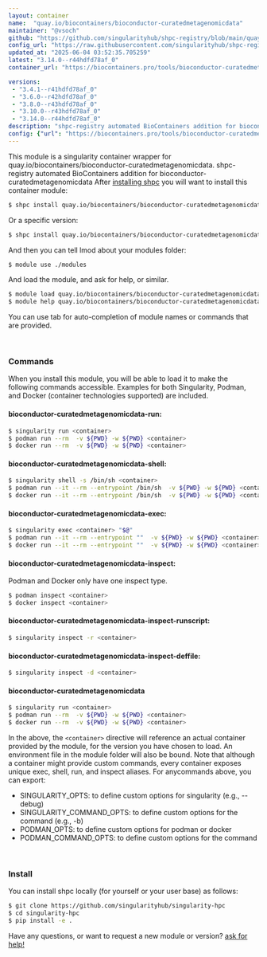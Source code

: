 ```yaml
---
layout: container
name:  "quay.io/biocontainers/bioconductor-curatedmetagenomicdata"
maintainer: "@vsoch"
github: "https://github.com/singularityhub/shpc-registry/blob/main/quay.io/biocontainers/bioconductor-curatedmetagenomicdata/container.yaml"
config_url: "https://raw.githubusercontent.com/singularityhub/shpc-registry/main/quay.io/biocontainers/bioconductor-curatedmetagenomicdata/container.yaml"
updated_at: "2025-06-04 03:52:35.705259"
latest: "3.14.0--r44hdfd78af_0"
container_url: "https://biocontainers.pro/tools/bioconductor-curatedmetagenomicdata"

versions:
 - "3.4.1--r41hdfd78af_0"
 - "3.6.0--r42hdfd78af_0"
 - "3.8.0--r43hdfd78af_0"
 - "3.10.0--r43hdfd78af_0"
 - "3.14.0--r44hdfd78af_0"
description: "shpc-registry automated BioContainers addition for bioconductor-curatedmetagenomicdata"
config: {"url": "https://biocontainers.pro/tools/bioconductor-curatedmetagenomicdata", "maintainer": "@vsoch", "description": "shpc-registry automated BioContainers addition for bioconductor-curatedmetagenomicdata", "latest": {"3.14.0--r44hdfd78af_0": "sha256:7be266b234ffab567258ce3aba5e180cd0427860970db2f3a39b5587fbbe613b"}, "tags": {"3.4.1--r41hdfd78af_0": "sha256:d3c247b75974daf12767e546f3e13d3112804af86d2a7d045066e9644e11b28e", "3.6.0--r42hdfd78af_0": "sha256:6ac329afb9c6a44b1daad9de8f79bd4a3f950cf003f0aa41160cec7aa63b6b81", "3.8.0--r43hdfd78af_0": "sha256:d08710ffa4db2fa4869abb747a64d8425d9d2386e92988755b4af1b62c3a7fe8", "3.10.0--r43hdfd78af_0": "sha256:baef849ee5f897bf0a5a0c9c0989f47b992178c3d2a6b30040716f987c1b1e29", "3.14.0--r44hdfd78af_0": "sha256:7be266b234ffab567258ce3aba5e180cd0427860970db2f3a39b5587fbbe613b"}, "docker": "quay.io/biocontainers/bioconductor-curatedmetagenomicdata"}
---
```


This module is a singularity container wrapper for quay.io/biocontainers/bioconductor-curatedmetagenomicdata.
shpc-registry automated BioContainers addition for bioconductor-curatedmetagenomicdata
After [installing shpc](#install) you will want to install this container module:


```bash
$ shpc install quay.io/biocontainers/bioconductor-curatedmetagenomicdata
```

Or a specific version:

```bash
$ shpc install quay.io/biocontainers/bioconductor-curatedmetagenomicdata:3.14.0--r44hdfd78af_0
```

And then you can tell lmod about your modules folder:

```bash
$ module use ./modules
```

And load the module, and ask for help, or similar.

```bash
$ module load quay.io/biocontainers/bioconductor-curatedmetagenomicdata/3.14.0--r44hdfd78af_0
$ module help quay.io/biocontainers/bioconductor-curatedmetagenomicdata/3.14.0--r44hdfd78af_0
```

You can use tab for auto-completion of module names or commands that are provided.

<br>

### Commands

When you install this module, you will be able to load it to make the following commands accessible.
Examples for both Singularity, Podman, and Docker (container technologies supported) are included.

#### bioconductor-curatedmetagenomicdata-run:

```bash
$ singularity run <container>
$ podman run --rm  -v ${PWD} -w ${PWD} <container>
$ docker run --rm  -v ${PWD} -w ${PWD} <container>
```

#### bioconductor-curatedmetagenomicdata-shell:

```bash
$ singularity shell -s /bin/sh <container>
$ podman run --it --rm --entrypoint /bin/sh  -v ${PWD} -w ${PWD} <container>
$ docker run --it --rm --entrypoint /bin/sh  -v ${PWD} -w ${PWD} <container>
```

#### bioconductor-curatedmetagenomicdata-exec:

```bash
$ singularity exec <container> "$@"
$ podman run --it --rm --entrypoint ""  -v ${PWD} -w ${PWD} <container> "$@"
$ docker run --it --rm --entrypoint ""  -v ${PWD} -w ${PWD} <container> "$@"
```

#### bioconductor-curatedmetagenomicdata-inspect:

Podman and Docker only have one inspect type.

```bash
$ podman inspect <container>
$ docker inspect <container>
```

#### bioconductor-curatedmetagenomicdata-inspect-runscript:

```bash
$ singularity inspect -r <container>
```

#### bioconductor-curatedmetagenomicdata-inspect-deffile:

```bash
$ singularity inspect -d <container>
```



#### bioconductor-curatedmetagenomicdata

```bash
$ singularity run <container>
$ podman run --rm  -v ${PWD} -w ${PWD} <container>
$ docker run --rm  -v ${PWD} -w ${PWD} <container>
```


In the above, the `<container>` directive will reference an actual container provided
by the module, for the version you have chosen to load. An environment file in the
module folder will also be bound. Note that although a container
might provide custom commands, every container exposes unique exec, shell, run, and
inspect aliases. For anycommands above, you can export:

 - SINGULARITY_OPTS: to define custom options for singularity (e.g., --debug)
 - SINGULARITY_COMMAND_OPTS: to define custom options for the command (e.g., -b)
 - PODMAN_OPTS: to define custom options for podman or docker
 - PODMAN_COMMAND_OPTS: to define custom options for the command

<br>

### Install

You can install shpc locally (for yourself or your user base) as follows:

```bash
$ git clone https://github.com/singularityhub/singularity-hpc
$ cd singularity-hpc
$ pip install -e .
```

Have any questions, or want to request a new module or version? [ask for help!](https://github.com/singularityhub/singularity-hpc/issues)